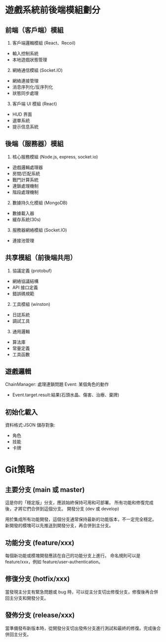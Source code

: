 # 遊戲系統前後端模組劃分

## 前端（客戶端）模組

1.  客戶端邏輯模組 (React、Recoil)

- 輸入控制系統
- 本地遊戲狀態管理

2. 網絡通信模組 (Socket.IO)

- 網絡連接管理
- 消息序列化/反序列化
- 狀態同步處理

3. 客戶端 UI 模組 (React)

- HUD 界面
- 選單系統
- 提示信息系統

## 後端（服務器）模組

1. 核心服務模組 (Node.js, express, socket.io)

- 遊戲邏輯處理器
- 房間/匹配系統
- 戰鬥計算系統
- 連鎖處理機制
- 階段處理機制

2. 數據持久化模組 (MongoDB)

- 數據載入器
- 緩存系統(30s)

3. 服務器網絡模組 (Socket.IO)

- 連接池管理

## 共享模組（前後端共用）

1. 協議定義 (protobuf)

- 網絡協議結構
- API 接口定義
- 錯誤碼規範

2. 工具模組 (winston)

- 日誌系統
- 調試工具

3. 通用邏輯

- 算法庫
- 常量定義
- 工具函數

## 遊戲邏輯

ChainManager: 處理連鎖問題
Event: 某個角色的動作

- Event.target.result:結果(石頭水晶、傷害、治療、棄牌)

## 初始化載入

資料格式:JSON
儲存對象:

- 角色
- 技能
- 卡牌

# Git策略
## 主要分支 (main 或 master)

這是你的「穩定版」分支，應該始終保持可用和可部署。
所有功能和修復完成後，才將它們合併到這個分支。
開發分支 (dev 或 develop)

用於集成所有功能開發，這個分支通常保持最新的功能版本，不一定完全穩定。
新開發的模塊可以先推送到開發分支，再合併到主分支。
## 功能分支 (feature/xxx)

每個新功能或模塊開發應該在自己的功能分支上進行。
命名規則可以是 feature/xxx，例如 feature/user-authentication。
## 修復分支 (hotfix/xxx)

當發現主分支有緊急問題或 bug 時，可以從主分支切出修復分支，修復後再合併回主分支和開發分支。
## 發佈分支 (release/xxx)

當準備發布新版本時，從開發分支切出發佈分支進行測試和最終的修復。完成後合併回主分支。
